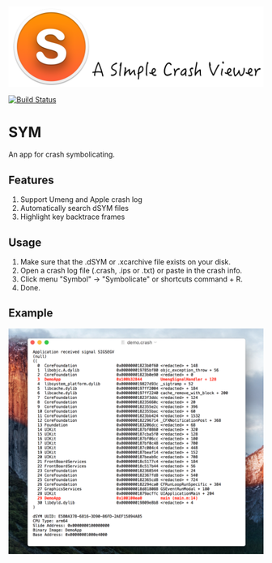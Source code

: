 ![image](images/slogan.png)

[![Build Status](https://travis-ci.org/zqqf16/SYM.svg?branch=master)](https://travis-ci.org/zqqf16/SYM)

# SYM

An app for crash symbolicating. 

## Features

1. Support Umeng and Apple crash log
2. Automatically search dSYM files
3. Highlight key backtrace frames

## Usage

1. Make sure that the .dSYM or .xcarchive file exists on your disk.
2. Open a crash log file (.crash, .ips or .txt) or paste in the crash info.
3. Click menu "Symbol" -> "Symbolicate" or shortcuts command + R.
4. Done.

## Example

![Demo](images/demo.png)